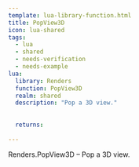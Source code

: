 ```yaml
---
template: lua-library-function.html
title: PopView3D
icon: lua-shared
tags:
  - lua
  - shared
  - needs-verification
  - needs-example
lua:
  library: Renders
  function: PopView3D
  realm: shared
  description: "Pop a 3D view."
  
  
  returns:
    
---
```


<div class="lua__search__keywords">
Renders.PopView3D &#x2013; Pop a 3D view.
</div>
